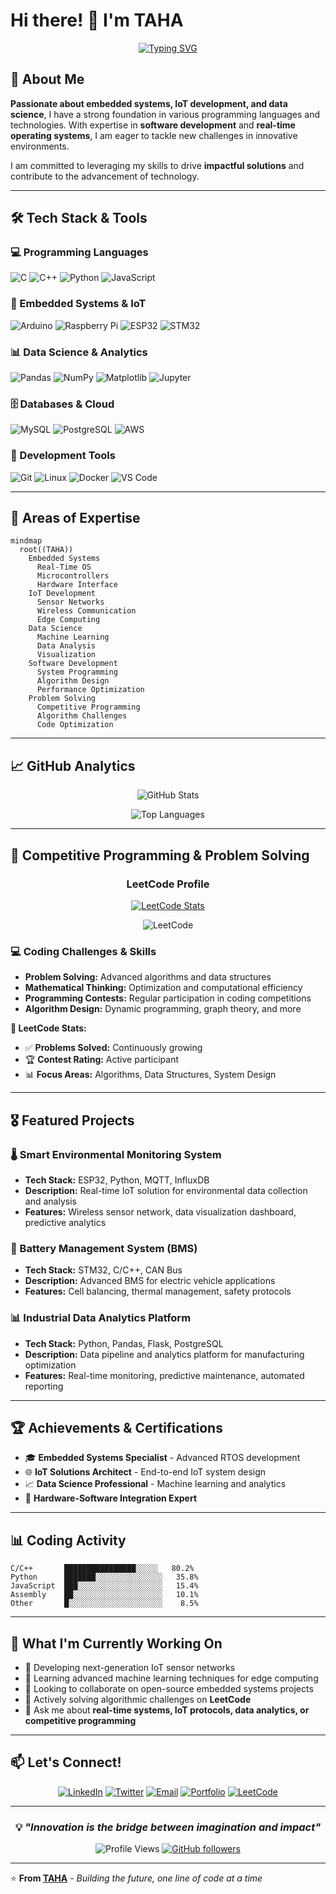 # Hi there! 👋 I'm **TAHA**

<div align="center">
  
  [![Typing SVG](https://readme-typing-svg.herokuapp.com?font=Fira+Code&pause=1000&color=2E9EF7&center=true&vCenter=true&width=435&lines=Embedded+Systems+Engineer;IoT+Developer;Data+Science+Enthusiast;Real-Time+Systems+Expert;Innovation+Driven+Developer)](https://git.io/typing-svg)
  
</div>

## 🚀 About Me

**Passionate about embedded systems, IoT development, and data science**, I have a strong foundation in various programming languages and technologies. With expertise in **software development** and **real-time operating systems**, I am eager to tackle new challenges in innovative environments.

I am committed to leveraging my skills to drive **impactful solutions** and contribute to the advancement of technology.

---

## 🛠️ Tech Stack & Tools

### 💻 Programming Languages
![C](https://img.shields.io/badge/C-00599C?style=for-the-badge&logo=c&logoColor=white)
![C++](https://img.shields.io/badge/C%2B%2B-00599C?style=for-the-badge&logo=c%2B%2B&logoColor=white)
![Python](https://img.shields.io/badge/Python-3776AB?style=for-the-badge&logo=python&logoColor=white)
![JavaScript](https://img.shields.io/badge/JavaScript-F7DF1E?style=for-the-badge&logo=javascript&logoColor=black)

### 🔧 Embedded Systems & IoT
![Arduino](https://img.shields.io/badge/Arduino-00979D?style=for-the-badge&logo=Arduino&logoColor=white)
![Raspberry Pi](https://img.shields.io/badge/Raspberry%20Pi-A22846?style=for-the-badge&logo=Raspberry%20Pi&logoColor=white)
![ESP32](https://img.shields.io/badge/ESP32-000000?style=for-the-badge&logo=espressif&logoColor=white)
![STM32](https://img.shields.io/badge/STM32-03234B?style=for-the-badge&logo=stmicroelectronics&logoColor=white)

### 📊 Data Science & Analytics
![Pandas](https://img.shields.io/badge/Pandas-150458?style=for-the-badge&logo=pandas&logoColor=white)
![NumPy](https://img.shields.io/badge/NumPy-013243?style=for-the-badge&logo=numpy&logoColor=white)
![Matplotlib](https://img.shields.io/badge/Matplotlib-11557c?style=for-the-badge&logo=python&logoColor=white)
![Jupyter](https://img.shields.io/badge/Jupyter-F37626?style=for-the-badge&logo=jupyter&logoColor=white)

### 🗄️ Databases & Cloud
![MySQL](https://img.shields.io/badge/MySQL-4479A1?style=for-the-badge&logo=mysql&logoColor=white)
![PostgreSQL](https://img.shields.io/badge/PostgreSQL-316192?style=for-the-badge&logo=postgresql&logoColor=white)
![AWS](https://img.shields.io/badge/AWS-232F3E?style=for-the-badge&logo=amazon-aws&logoColor=white)

### 🔧 Development Tools
![Git](https://img.shields.io/badge/Git-F05032?style=for-the-badge&logo=git&logoColor=white)
![Linux](https://img.shields.io/badge/Linux-FCC624?style=for-the-badge&logo=linux&logoColor=black)
![Docker](https://img.shields.io/badge/Docker-2496ED?style=for-the-badge&logo=docker&logoColor=white)
![VS Code](https://img.shields.io/badge/VS%20Code-007ACC?style=for-the-badge&logo=visual-studio-code&logoColor=white)

---

## 🎯 Areas of Expertise

```mermaid
mindmap
  root((TAHA))
    Embedded Systems
      Real-Time OS
      Microcontrollers
      Hardware Interface
    IoT Development
      Sensor Networks
      Wireless Communication
      Edge Computing
    Data Science
      Machine Learning
      Data Analysis
      Visualization
    Software Development
      System Programming
      Algorithm Design
      Performance Optimization
    Problem Solving
      Competitive Programming
      Algorithm Challenges
      Code Optimization
```

---

## 📈 GitHub Analytics

<div align="center">
  
  ![GitHub Stats](https://github-readme-stats.vercel.app/api?username=TAHA&theme=tokyonight&hide_border=true&include_all_commits=true&count_private=true)
  
  ![Top Languages](https://github-readme-stats.vercel.app/api/top-langs/?username=TAHA&theme=tokyonight&hide_border=true&include_all_commits=true&count_private=true&layout=compact)
  
</div>

---

## 🧠 Competitive Programming & Problem Solving

<div align="center">
  
  ### LeetCode Profile
  [![LeetCode Stats](https://leetcard.jacoblin.cool/tahabouhane?theme=dark&font=Noto%20Sans&ext=heatmap)](https://leetcode.com/u/tahabouhane/)
  
  ![LeetCode](https://img.shields.io/badge/LeetCode-FFA116?style=for-the-badge&logo=leetcode&logoColor=white)
  
</div>

### 💻 Coding Challenges & Skills
- **Problem Solving:** Advanced algorithms and data structures
- **Mathematical Thinking:** Optimization and computational efficiency  
- **Programming Contests:** Regular participation in coding competitions
- **Algorithm Design:** Dynamic programming, graph theory, and more

**🎯 LeetCode Stats:**
- ✅ **Problems Solved:** Continuously growing
- 🏆 **Contest Rating:** Active participant
- 📊 **Focus Areas:** Algorithms, Data Structures, System Design</div>

---

## 🎖️ Featured Projects

### 🌡️ Smart Environmental Monitoring System
- **Tech Stack:** ESP32, Python, MQTT, InfluxDB
- **Description:** Real-time IoT solution for environmental data collection and analysis
- **Features:** Wireless sensor network, data visualization dashboard, predictive analytics

### 🔋 Battery Management System (BMS)
- **Tech Stack:** STM32, C/C++, CAN Bus
- **Description:** Advanced BMS for electric vehicle applications
- **Features:** Cell balancing, thermal management, safety protocols

### 📊 Industrial Data Analytics Platform
- **Tech Stack:** Python, Pandas, Flask, PostgreSQL
- **Description:** Data pipeline and analytics platform for manufacturing optimization
- **Features:** Real-time monitoring, predictive maintenance, automated reporting

---

## 🏆 Achievements & Certifications

- 🎓 **Embedded Systems Specialist** - Advanced RTOS development
- 🌐 **IoT Solutions Architect** - End-to-end IoT system design
- 📈 **Data Science Professional** - Machine learning and analytics
- 🔧 **Hardware-Software Integration Expert**

---

## 📊 Coding Activity

<!--START_SECTION:waka-->
```text
C/C++       ████████████████░░░░░   80.2%
Python      ███████░░░░░░░░░░░░░░░   35.8%
JavaScript  ███░░░░░░░░░░░░░░░░░░░   15.4%
Assembly    ██░░░░░░░░░░░░░░░░░░░░   10.1%
Other       █░░░░░░░░░░░░░░░░░░░░░    8.5%
```
<!--END_SECTION:waka-->

---

## 🌟 What I'm Currently Working On

- 🔭 Developing next-generation IoT sensor networks
- 🌱 Learning advanced machine learning techniques for edge computing
- 👯 Looking to collaborate on open-source embedded systems projects
- 🧠 Actively solving algorithmic challenges on **LeetCode**
- 💬 Ask me about **real-time systems, IoT protocols, data analytics, or competitive programming**

---

## 📫 Let's Connect!

<div align="center">
  
  [![LinkedIn](https://img.shields.io/badge/LinkedIn-0077B5?style=for-the-badge&logo=linkedin&logoColor=white)](https://linkedin.com/in/taha)
  [![Twitter](https://img.shields.io/badge/Twitter-1DA1F2?style=for-the-badge&logo=twitter&logoColor=white)](https://twitter.com/taha)
  [![Email](https://img.shields.io/badge/Email-D14836?style=for-the-badge&logo=gmail&logoColor=white)](mailto:taha@example.com)
  [![Portfolio](https://img.shields.io/badge/Portfolio-000000?style=for-the-badge&logo=About.me&logoColor=white)](https://taha-portfolio.com)
  [![LeetCode](https://img.shields.io/badge/LeetCode-FFA116?style=for-the-badge&logo=leetcode&logoColor=white)](https://leetcode.com/u/tahabouhane/)
  
</div>

---

<div align="center">
  
  ### 💡 *"Innovation is the bridge between imagination and impact"*
  
  ![Profile Views](https://komarev.com/ghpvc/?username=TAHA&color=brightgreen&style=flat-square)
  [![GitHub followers](https://img.shields.io/github/followers/TAHA?label=Follow&style=social)](https://github.com/TAHA)
  
</div>

---

⭐️ **From [TAHA](https://github.com/TAHA)** - *Building the future, one line of code at a time*
